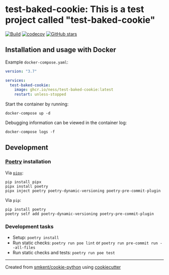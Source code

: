 # test-baked-cookie: This is a test project called "test-baked-cookie"

[![Build](https://img.shields.io/github/checks-status/ness/test-baked-cookie/main?label=build)][gh-actions]
[![codecov](https://codecov.io/gh/ness/test-baked-cookie/branch/main/graph/badge.svg)][codecov]
[![GitHub stars](https://img.shields.io/github/stars/ness/test-baked-cookie?style=social)][repo]

## Installation and usage with Docker

Example `docker-compose.yaml`:

```yaml
version: "3.7"

services:
  test-baked-cookie:
    image: ghcr.io/ness/test-baked-cookie:latest
    restart: unless-stopped
```

Start the container by running:

```console
docker-compose up -d
```

Debugging information can be viewed in the container log:

```console
docker-compose logs -f
```

## Development

### [Poetry][poetry] installation

Via [`pipx`][pipx]:

```console
pip install pipx
pipx install poetry
pipx inject poetry poetry-dynamic-versioning poetry-pre-commit-plugin
```

Via `pip`:

```console
pip install poetry
poetry self add poetry-dynamic-versioning poetry-pre-commit-plugin
```

### Development tasks

* Setup: `poetry install`
* Run static checks: `poetry run poe lint` or
  `poetry run pre-commit run --all-files`
* Run static checks and tests: `poetry run poe test`

---

Created from [smkent/cookie-python][cookie-python] using
[cookiecutter][cookiecutter]

[codecov]: https://codecov.io/gh/ness/test-baked-cookie
[cookie-python]: https://github.com/smkent/cookie-python
[cookiecutter]: https://github.com/cookiecutter/cookiecutter
[gh-actions]: https://github.com/ness/test-baked-cookie/actions?query=branch%3Amain
[pipx]: https://pypa.github.io/pipx/
[poetry]: https://python-poetry.org/docs/#installation
[repo]: https://github.com/ness/test-baked-cookie
